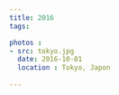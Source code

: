 ```yaml
---
title: 2016
tags:

photos :
- src: tokyo.jpg
  date: 2016-10-01
  location : Tokyo, Japon   
   
---
```

